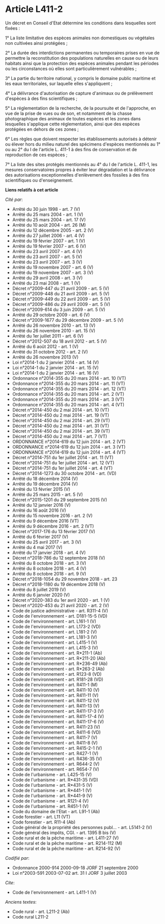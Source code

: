 # Article L411-2

Un décret en Conseil d'Etat détermine les conditions dans lesquelles sont fixées :

1° La liste limitative des espèces animales non domestiques ou végétales non cultivées ainsi protégées ;

2° La durée des interdictions permanentes ou temporaires prises en vue de permettre la reconstitution des populations
naturelles en cause ou de leurs habitats ainsi que la protection des espèces animales pendant les périodes ou les
circonstances où elles sont particulièrement vulnérables ;

3° La partie du territoire national, y compris le domaine public maritime et les eaux territoriales, sur laquelle elles
s'appliquent ;

4° La délivrance d'autorisation de capture d'animaux ou de prélèvement d'espèces à des fins scientifiques ;

5° La réglementation de la recherche, de la poursuite et de l'approche, en vue de la prise de vues ou de son, et notamment de
la chasse photographique des animaux de toutes espèces et les zones dans lesquelles s'applique cette réglementation, ainsi
que des espèces protégées en dehors de ces zones ;

6° Les règles que doivent respecter les établissements autorisés à détenir ou élever hors du milieu naturel des spécimens
d'espèces mentionnés au 1° ou au 2° du I de l'article L. 411-1 à des fins de conservation et de reproduction de ces espèces ;

7° La liste des sites protégés mentionnés au 4° du I de l'article L. 411-1, les mesures conservatoires propres à éviter leur
dégradation et la délivrance des autorisations exceptionnelles d'enlèvement des fossiles à des fins scientifiques ou
d'enseignement.

**Liens relatifs à cet article**

_Cité par_:

  - Arrêté du 30 juin 1998 - art. 7 (V)
  - Arrêté du 25 mars 2004 - art. 1 (V)
  - Arrêté du 25 mars 2004 - art. 17 (V)
  - Arrêté du 10 août 2004 - art. 26 (M)
  - Arrêté du 12 décembre 2005 - art. 2 (V)
  - Arrêté du 27 juillet 2006 - art. 4 (V)
  - Arrêté du 19 février 2007 - art. 1 (V)
  - Arrêté du 19 février 2007 - art. 6 (V)
  - Arrêté du 23 avril 2007 - art. 4 (V)
  - Arrêté du 23 avril 2007 - art. 5 (V)
  - Arrêté du 23 avril 2007 - art. 3 (V)
  - Arrêté du 19 novembre 2007 - art. 6 (V)
  - Arrêté du 19 novembre 2007 - art. 3 (V)
  - Arrêté du 29 avril 2008 - art. 3 (V)
  - Arrêté du 23 mai 2008 - art. 1 (V)
  - Décret n°2009-447 du 21 avril 2009 - art. 5 (V)
  - Décret n°2009-448 du 21 avril 2009 - art. 5 (V)
  - Décret n°2009-449 du 22 avril 2009 - art. 5 (V)
  - Décret n°2009-486 du 29 avril 2009 - art. 5 (V)
  - Décret n°2009-614 du 3 juin 2009 - art. 5 (V)
  - Arrêté du 29 octobre 2009 - art. 6 (V)
  - Décret n°2009-1677 du 29 décembre 2009 - art. 5 (V)
  - Arrêté du 26 novembre 2010 - art. 13 (V)
  - Arrêté du 26 novembre 2010 - art. 15 (V)
  - Arrêté du 1er juillet 2011 - art. 6 (V)
  - Décret n°2012-507 du 18 avril 2012 - art. 5 (V)
  - Arrêté du 6 août 2012 - art. 1 (V)
  - Arrêté du 31 octobre 2012 - art. 2 (V)
  - Arrêté du 26 novembre 2013 (V)
  - Loi n°2014-1 du 2 janvier 2014 - art. 14 (V)
  - Loi n°2014-1 du 2 janvier 2014 - art. 15 (V)
  - Loi n°2014-1 du 2 janvier 2014 - art. 16 (V)
  - Ordonnance n°2014-355 du 20 mars 2014 - art. 10 (VT)
  - Ordonnance n°2014-355 du 20 mars 2014 - art. 11 (VT)
  - Ordonnance n°2014-355 du 20 mars 2014 - art. 12 (VT)
  - Ordonnance n°2014-355 du 20 mars 2014 - art. 2 (VT)
  - Ordonnance n°2014-355 du 20 mars 2014 - art. 3 (VT)
  - Ordonnance n°2014-355 du 20 mars 2014 - art. 4 (VT)
  - Décret n°2014-450 du 2 mai 2014 - art. 10 (VT)
  - Décret n°2014-450 du 2 mai 2014 - art. 19 (VT)
  - Décret n°2014-450 du 2 mai 2014 - art. 29 (VT)
  - Décret n°2014-450 du 2 mai 2014 - art. 31 (VT)
  - Décret n°2014-450 du 2 mai 2014 - art. 39 (VT)
  - Décret n°2014-450 du 2 mai 2014 - art. 7 (VT)
  - ORDONNANCE n°2014-619 du 12 juin 2014 - art. 2 (VT)
  - ORDONNANCE n°2014-619 du 12 juin 2014 - art. 3 (VT)
  - ORDONNANCE n°2014-619 du 12 juin 2014 - art. 4 (VT)
  - Décret n°2014-751 du 1er juillet 2014 - art. 11 (VT)
  - Décret n°2014-751 du 1er juillet 2014 - art. 12 (VT)
  - Décret n°2014-751 du 1er juillet 2014 - art. 4 (VT)
  - Décret n°2014-1273 du 30 octobre 2014 - art. (VD)
  - Arrêté du 18 décembre 2014 (V)
  - Arrêté du 19 décembre 2014 (V)
  - Arrêté du 13 février 2015 (V)
  - Arrêté du 25 mars 2015 - art. 5 (V)
  - Décret n°2015-1201 du 29 septembre 2015 (V)
  - Arrêté du 12 janvier 2016 (V)
  - Arrêté du 16 août 2016 (V)
  - Arrêté du 15 novembre 2016 - art. 2 (V)
  - Arrêté du 9 décembre 2016 (VT)
  - Arrêté du 9 décembre 2016 - art. 2 (VT)
  - Décret n°2017-176 du 13 février 2017 (V)
  - Arrêté du 6 février 2017 (V)
  - Arrêté du 25 avril 2017 - art. 3 (V)
  - Arrêté du 4 mai 2017 (V)
  - Arrêté du 17 janvier 2018 - art. 4 (V)
  - Décret n°2018-786 du 12 septembre 2018 (V)
  - Arrêté du 8 octobre 2018 - art. 3 (V)
  - Arrêté du 8 octobre 2018 - art. 4 (V)
  - Arrêté du 8 octobre 2018 - art. 9 (V)
  - Décret n°2018-1054 du 29 novembre 2018 - art. 23
  - Décret n°2018-1180 du 19 décembre 2018 (V)
  - Arrêté du 8 juillet 2019 (V)
  - Arrêté du 6 janvier 2020 (V)
  - Décret n°2020-383 du 1er avril 2020 - art. 1 (V)
  - Décret n°2020-453 du 21 avril 2020 - art. 2 (V)
  - Code de justice administrative - art. R311-4 (V)
  - Code de l'environnement - art. D181-15-5 (VD)
  - Code de l'environnement - art. L161-1 (V)
  - Code de l'environnement - art. L173-2 (VD)
  - Code de l'environnement - art. L181-2 (V)
  - Code de l'environnement - art. L181-3 (V)
  - Code de l'environnement - art. L415-1 (V)
  - Code de l'environnement - art. L415-3 (V)
  - Code de l'environnement - art. R*211-1 (Ab)
  - Code de l'environnement - art. R*211-20 (Ab)
  - Code de l'environnement - art. R*236-49 (Ab)
  - Code de l'environnement - art. R*263-2 (Ab)
  - Code de l'environnement - art. R123-8 (VD)
  - Code de l'environnement - art. R181-28 (VD)
  - Code de l'environnement - art. R411-1 (M)
  - Code de l'environnement - art. R411-10 (V)
  - Code de l'environnement - art. R411-11 (V)
  - Code de l'environnement - art. R411-12 (V)
  - Code de l'environnement - art. R411-13 (V)
  - Code de l'environnement - art. R411-17-3 (V)
  - Code de l'environnement - art. R411-17-4 (V)
  - Code de l'environnement - art. R411-17-6 (V)
  - Code de l'environnement - art. R411-23 (V)
  - Code de l'environnement - art. R411-6 (VD)
  - Code de l'environnement - art. R411-7 (V)
  - Code de l'environnement - art. R411-8 (V)
  - Code de l'environnement - art. R415-2-1 (V)
  - Code de l'environnement - art. R427-1 (V)
  - Code de l'environnement - art. R436-35 (V)
  - Code de l'environnement - art. R644-2 (V)
  - Code de l'environnement - art. R654-7 (V)
  - Code de l'urbanisme - art. L425-15 (V)
  - Code de l'urbanisme - art. R*431-35 (VD)
  - Code de l'urbanisme - art. R*431-5 (V)
  - Code de l'urbanisme - art. R*441-1 (V)
  - Code de l'urbanisme - art. R*441-9 (V)
  - Code de l'urbanisme - art. R121-4 (V)
  - Code de l'urbanisme - art. R451-1 (V)
  - Code du domaine de l'Etat - art. L91-1 (Ab)
  - Code forestier - art. L11 (VT)
  - Code forestier - art. R11-4 (Ab)
  - Code général de la propriété des personnes publ... - art. L5141-2 (V)
  - Code général des impôts, CGI. - art. 1395 B bis (V)
  - Code rural et de la pêche maritime - art. L411-27 (V)
  - Code rural et de la pêche maritime - art. R214-112 (M)
  - Code rural et de la pêche maritime - art. R214-92 (V)

_Codifié par_:

  - Ordonnance 2000-914 2000-09-18 JORF 21 septembre 2000
  - Loi n°2003-591 2003-07-02 art. 31 I JORF 3 juillet 2003

_Cite_:

  - Code de l'environnement - art. L411-1 (V)

_Anciens textes_:

  - Code rural - art. L211-2 (Ab)
  - Code rural L211-2
